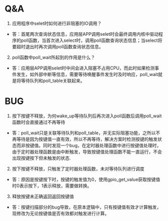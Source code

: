 # Q&A

1. 应用程序中selet时如何进行非阻塞的IO调用？
- 答：首尾两次查询状态信息，应用层APP调用selet时会最终调用内核中驱动程序的poll函数，当首次进入select时，调用poll函数查询状态信息；当select将要超时退出时再次调用poll函数查询状态信息。

2. poll函数中poll_wait所起到的作用是什么？
- 答：应用层APP调用selet时中间会进入阻塞不占用CPU，而此时如果检测事件发生，如外部中断等信息，需要等待唤醒事件发生时及时响应，poll_wait就是将等待队列和poll_table关联起来。

# BUG

1. 按下按键不释放，为何wake_up等待队列后再次进入poll函数后调用poll_wait函数时会直接通过不再等待
- 答：poll_wait只是关联等待队列和poll_table，并无实际阻塞功能，之所以不再等待是因为按键值一直有效，所以不再等待，解决方案时检测按键的触发状态而非按键值。同时发现一个bug，在定时器处理函数中进行按键值处理时，由于定时器处理函数是由中断触发，导致按键值处理函数不能一直运行，不会出现按键按下但未触发的状态.

2. 按下按键不释放，只触发了定时器处理函数，未对等待队列进行调度
- 答：原因是按键按下时，按键的触发值为0，使用gpio_get_value获取按键值时0表示按下，1表示释放，需要做转换。

3. 释放按键未正确返回返回按键值
- 答：按键扫描部分的bug导致，在原本逻辑中，只有按键值有效才计算触发，现修改为无论按键值是否有效都对触发进行计算。